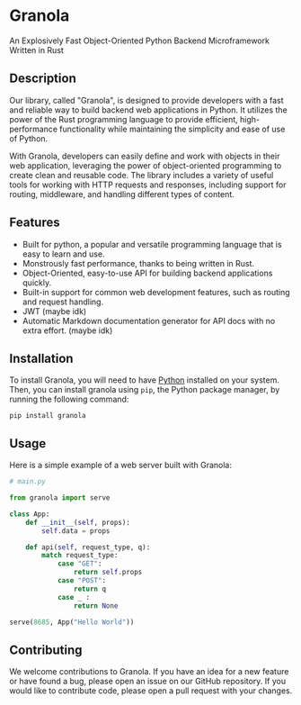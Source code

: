 # Granola

An Explosively Fast Object-Oriented Python Backend Microframework Written in Rust

## Description

Our library, called "Granola", is designed to provide developers with a fast and reliable way to build backend web applications in Python. It utilizes the power of the Rust programming language to provide efficient, high-performance functionality while maintaining the simplicity and ease of use of Python.

With Granola, developers can easily define and work with objects in their web application, leveraging the power of object-oriented programming to create clean and reusable code. The library includes a variety of useful tools for working with HTTP requests and responses, including support for routing, middleware, and handling different types of content.

## Features

- Built for python, a popular and versatile programming language that is easy to learn and use.
- Monstrously fast performance, thanks to being written in Rust.
- Object-Oriented, easy-to-use API for building backend applications quickly.
- Built-in support for common web development features, such as routing and request handling.
- JWT (maybe idk)
- Automatic Markdown documentation generator for API docs with no extra effort. (maybe idk)

## Installation

To install Granola, you will need to have [Python](https://www.python.org/) installed on your system. Then, you can install granola using `pip`, the Python package manager, by running the following command:

`pip install granola`

## Usage

Here is a simple example of a web server built with Granola:

```py
# main.py

from granola import serve

class App:
    def __init__(self, props):
        self.data = props

    def api(self, request_type, q):
        match request_type:
            case "GET":
                return self.props
            case "POST":
                return q
            case _ :
                return None

serve(8685, App("Hello World"))

```

## Contributing

We welcome contributions to Granola. If you have an idea for a new feature or have found a bug, please open an issue on our GitHub repository. If you would like to contribute code, please open a pull request with your changes.

